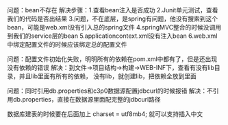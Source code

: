 问题：bean不存在
    解决步骤：1.查看bean注入是否成功
            2.Junit单元测试，查看我们的代码是否出结果
            3.问题，不在底层，是spring有问题，他没有搜索到这个bean，可能是web.xml没有引入总的spring文件
            4.springMVC整合的时候没调用到我们的service层的bean
            5.applicationcontext.xml没有注入bean
            6.web.xml中绑定配置文件的时候应该绑定总的配置文件
       
问题：配置文件初始化失败，明明所有的依赖在pom.xml中都有了，但是还出现没有依赖的错误
解决：到文件->项目结构->构建->WEB-INF下，查看有没有lib目录，并且lib里面有所有的依赖，
    没有lib，就创建lib，把依赖全放到里面
    
问题：同时引用db.properties和c3p0数据源配置jdbcurl的时候报错
    解决：不引用db.properties，直接在数据源里面配完整的jdbcurl路径
    
    
数据库建表的时候要在后面加上  charset = utf8mb4; 就可以支持插入中文
